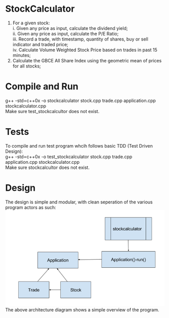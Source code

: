 # StockCalculator
1) For a given stock:<br>
  i. Given any price as input, calculate the dividend yield;<br>
  ii. Given any price as input, calculate the P/E Ratio;<br>
  iii. Record a trade, with timestamp, quantity of shares, buy or sell indicator and traded price;<br>
  iv. Calculate Volume Weighted Stock Price based on trades in past 15 minutes;<br>
2) Calculate the GBCE All Share Index using the geometric mean of prices for all stocks;<br>

# Compile and Run
g++ -std=c++0x -o stockcalculator stock.cpp trade.cpp application.cpp stockcalculator.cpp<br>
Make sure test_stockcalcultor does not exist.

# Tests
To compile and run test program whcih follows basic TDD (Test Driven Design):<br>
g++ -std=c++0x -o test_stockcalculator stock.cpp trade.cpp application.cpp stockcalculator.cpp<br>
Make sure stockcalcultor does not exist.

# Design
The design is simple and modular, with clean seperation of the various program actors as such:
![](https://github.com/marchesir/StockCalculator/blob/master/res/StockCalculatorArch.png)<br>
The above architecture diagram shows a simple overview of the program.







